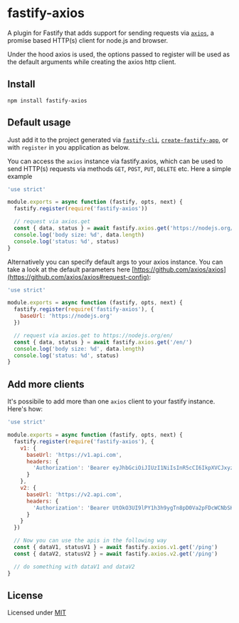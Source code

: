# fastify-axios

A plugin for Fastify that adds support for sending requests via [`axios`](https://github.com/axios/axios), a promise based HTTP(s) client for node.js and browser.

Under the hood axios is used, the options passed to register will be used as the default arguments while creating the axios http client.

## Install

```
npm install fastify-axios
```

## Default usage

Just add it to the project generated via [`fastify-cli`](https://github.com/fastify/fastify-cli), [`create-fastify-app`](https://github.com/davidedantonio/create-fastify-app), or  with `register` in you application as below.

You can access the `axios` instance via fastify.axios, which can be used to send HTTP(s) requests via methods `GET`, `POST`, `PUT`, `DELETE` etc. Here a simple example

```javascript
'use strict'

module.exports = async function (fastify, opts, next) {
  fastify.register(require('fastify-axios'))

  // request via axios.get
  const { data, status } = await fastify.axios.get('https://nodejs.org/en/')
  console.log('body size: %d', data.length)
  console.log('status: %d', status)
}
```

Alternatively you can specify default args to your axios instance. You can take a look at the default parameters here [https://github.com/axios/axios](https://github.com/axios/axios#request-config):


```javascript
'use strict'

module.exports = async function (fastify, opts, next) {
  fastify.register(require('fastify-axios'), {
    baseUrl: 'https://nodejs.org'
  })

  // request via axios.get to https://nodejs.org/en/
  const { data, status } = await fastify.axios.get('/en/')
  console.log('body size: %d', data.length)
  console.log('status: %d', status)
}
```

## Add more clients

It's possibile to add more than one `axios` client to your fastify instance. Here's how:

```javascript
'use strict'

module.exports = async function (fastify, opts, next) {
  fastify.register(require('fastify-axios'), {
    v1: {
      baseUrl: 'https://v1.api.com',
      headers: {
        'Authorization': 'Bearer eyJhbGciOiJIUzI1NiIsInR5cCI6IkpXVCJxyz'
      }
    },
    v2: {
      baseUrl: 'https://v2.api.com',
      headers: {
        'Authorization': 'Bearer UtOkO3UI9lPY1h3h9ygTn8pD0Va2pFDcWCNbSKlf2HE'
      }
    }
  })

  // Now you can use the apis in the following way
  const { dataV1, statusV1 } = await fastify.axios.v1.get('/ping')
  const { dataV2, statusV2 } = await fastify.axios.v2.get('/ping')

  // do something with dataV1 and dataV2
}
```

## License

Licensed under [MIT](./LICENSE)